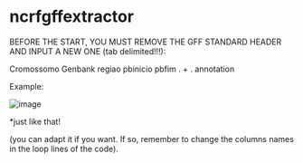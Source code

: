# **ncrfgffextractor**

BEFORE THE START, YOU MUST REMOVE THE GFF STANDARD HEADER AND INPUT A NEW ONE (tab delimited!!!):

Cromossomo    Genbank    regiao    pbinicio    pbfim    .    +    .    annotation

Example:

![image](https://user-images.githubusercontent.com/105673165/168724377-984f871c-e6d1-4870-8515-8f525d054689.png)

*just like that!

(you can adapt it if you want. If so, remember to change the columns names in the loop lines of the code).
